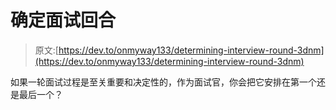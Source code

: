 # 确定面试回合

> 原文:[https://dev.to/onmyway133/determining-interview-round-3dnm](https://dev.to/onmyway133/determining-interview-round-3dnm)

如果一轮面试过程是至关重要和决定性的，作为面试官，你会把它安排在第一个还是最后一个？